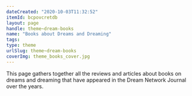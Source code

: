 ```yaml
---
dateCreated: "2020-10-03T11:32:52"
itemId: bcpovcretdb
layout: page
handle: theme~dream-books
name: "Books about Dreams and Dreaming"
tags:
type: theme
urlSlug: theme~dream-books
coverImg: theme_books_cover.jpg
---
```


This page gathers together all the reviews and articles about books on dreams and dreaming that have appeared in the Dream Network Journal over the years.
